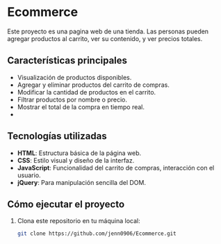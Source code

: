 # Ecommerce
Este proyecto es una pagina web de una tienda. Las personas pueden agregar productos al carrito, ver su contenido, y ver precios totales.

## Características principales
- Visualización de productos disponibles.
- Agregar y eliminar productos del carrito de compras.
- Modificar la cantidad de productos en el carrito.
- Filtrar productos por nombre o precio.
- Mostrar el total de la compra en tiempo real.
- 
## Tecnologías utilizadas
- **HTML**: Estructura básica de la página web.
- **CSS**: Estilo visual y diseño de la interfaz.
- **JavaScript**: Funcionalidad del carrito de compras, interacción con el usuario.
- **jQuery**: Para manipulación sencilla del DOM.

## Cómo ejecutar el proyecto

1. Clona este repositorio en tu máquina local:
   ```bash
   git clone https://github.com/jenn0906/Ecommerce.git
